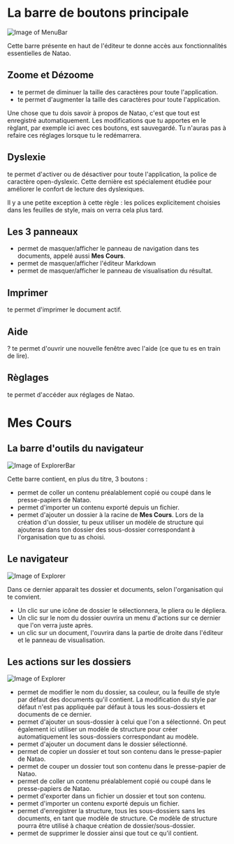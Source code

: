 # La barre de boutons principale

![Image of MenuBar](./src/images/menuBar.png)

Cette barre présente en haut de l'éditeur te donne accès aux fonctionnalités essentielles de Natao.

## Zoome et Dézoome

 - <span class="typcn typcn-zoom-out-outline"></span> te permet de diminuer la taille des caractères pour toute l'application.
 - <span class="typcn typcn-zoom-in-outline"></span> te permet d'augmenter la taille des caractères pour toute l'application.

Une chose que tu dois savoir à propos de Natao, c'est que tout est enregistré automatiquement. Les modifications que tu apportes en le règlant, par exemple ici avec ces boutons, est sauvegardé.
Tu n'auras pas à refaire ces réglages lorsque tu le redémarrera.

## Dyslexie

<span class="typcn typcn-lightbulb"></span> te permet d'activer ou de désactiver pour toute l'application, la police de caractère open-dyslexic.
Cette dernière est spécialement étudiée pour améliorer le confort de lecture des dyslexiques.

Il y a une petite exception à cette règle : les polices explicitement choisies dans les feuilles de style, mais on verra cela plus tard.

## Les 3 panneaux

- <span class="typcn typcn-th-menu-outline"></span> permet de masquer/afficher le panneau de navigation dans tes documents, appelé aussi **Mes Cours**.
- <span class="typcn typcn-edit"></span> permet de masquer/afficher l'éditeur Markdown
- <span class="typcn typcn-eye-outline"></span> permet de masquer/afficher le panneau de visualisation du résultat.

## Imprimer

<span class="typcn typcn-printer"></span> te permet d'imprimer le document actif.

## Aide

<span>?</span> te permet d'ouvrir une nouvelle fenêtre avec l'aide (ce que tu es en train de lire).

## Règlages

<span class="typcn typcn-cog-outline"></span> te permet d'accéder aux réglages de Natao.

# Mes Cours

## La barre d'outils du navigateur
![Image of ExplorerBar](./src/images/myLessons.png)

Cette barre contient, en plus du titre, 3 boutons :
- <span class="typcn typcn-book"></span> permet de coller un contenu préalablement copié ou coupé dans le presse-papiers de Natao.
- <span class="typcn typcn-download-outline"></span> permet d'importer un contenu exporté depuis un fichier.
- <span class="typcn typcn-plus-outline"></span> permet d'ajouter un dossier à la racine de **Mes Cours**. Lors de la création d'un dossier, tu peux utiliser un modèle de structure qui ajouteras dans ton dossier des sous-dossier correspondant à l'organisation que tu as choisi.

## Le navigateur

![Image of Explorer](./src/images/explorer.png)

Dans ce dernier apparait tes dossier et documents, selon l'organisation qui te convient.
 - Un clic sur une icône de dossier le sélectionnera, le pliera ou le dépliera.
 - Un clic sur le nom du dossier ouvrira un menu d'actions sur ce dernier que l'on verra juste après.
 - un clic sur un document, l'ouvrira dans la partie de droite dans l'éditeur et le panneau de visualisation.


## Les actions sur les dossiers

 ![Image of Explorer](./src/images/folderOptions.png)

 - <span class="typcn typcn-edit"></span> permet de modifier le nom du dossier, sa couleur, ou la feuille de style par défaut des documents qu'il contient. La modification du style par défaut n'est pas appliquée par défaut à tous les sous-dossiers et documents de ce dernier.
 - <span class="typcn typcn-folder-add"></span> permet d'ajouter un sous-dossier à celui que l'on a sélectionné. On peut également ici utiliser un modèle de structure pour créer automatiquement les sous-dossiers correspondant au modèle.
 - <span class="typcn typcn-document-add"></span> permet d'ajouter un document dans le dossier sélectionné.
 - <span class="typcn typcn-tabs-outline"></span> permet de copier un dossier et tout son contenu dans le presse-papier de Natao.
 - <span class="typcn typcn-scissors-outline"></span> permet de couper un dossier tout son contenu dans le presse-papier de Natao.
 - <span class="typcn typcn-book"></span> permet de coller un contenu préalablement copié ou coupé dans le presse-papiers de Natao.
 - <span class="typcn typcn-export-outline"></span> permet d'exporter dans un fichier un dossier et tout son contenu.
 - <span class="typcn typcn-download-outline"></span> permet d'importer un contenu exporté depuis un fichier.
 - <span class="typcn typcn-flow-children"></span> permet d'enregistrer la structure, tous les sous-dossiers sans les documents, en tant que modèle de structure. Ce modèle de structure pourra être utilisé à chaque création de dossier/sous-dossier.
 - <span class="typcn typcn-trash"></span> permet de supprimer le dossier ainsi que tout ce qu'il contient.


